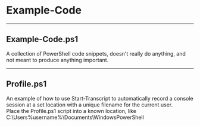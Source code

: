 # Example-Code
---
## Example-Code.ps1
A collection of PowerShell code snippets, doesn't really do anything, and not meant to produce anything important.

---
## Profile.ps1
An example of how to use Start-Transcript to automatically record a console session at a set location with a unique filename for the current user.  
Place the Profile.ps1 script into a known location, like C:\Users\%username%\Documents\WindowsPowerShell

